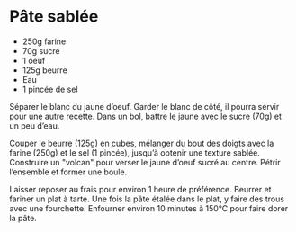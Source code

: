 # Pâte sablée
- 250g farine
- 70g sucre
- 1 oeuf
- 125g beurre
- Eau 
- 1 pincée de sel

Séparer le blanc du jaune d’oeuf. Garder le blanc de côté, il pourra servir pour une autre recette. Dans un bol, battre le jaune avec le sucre (70g) et un peu d’eau.

Couper le beurre (125g) en cubes, mélanger du bout des doigts avec la farine (250g) et le sel (1 pincée), jusqu’à obtenir une texture sablée. Construire un "volcan" pour verser le jaune d’oeuf sucré au centre. Pétrir l’ensemble et former une boule.

Laisser reposer au frais pour environ 1 heure de préférence.
Beurrer et fariner un plat à tarte. Une fois la pâte étalée dans le plat, y faire des trous avec une fourchette. Enfourner environ 10 minutes à 150°C pour faire dorer la pâte.